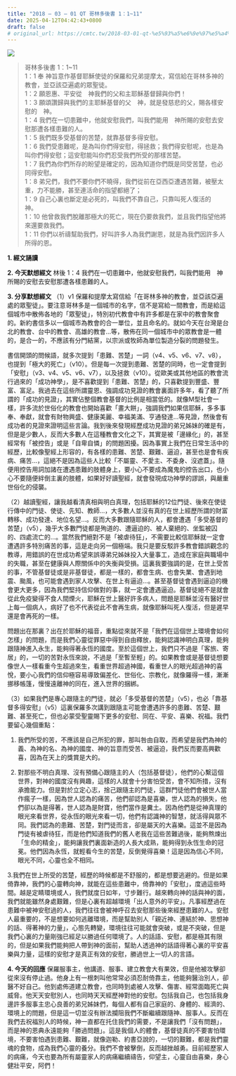 ```yaml
---
title: "2018 – 03 – 01 QT 哥林多後書 1：1~11"
date: 2025-04-12T04:42:43+0800
draft: false
# original_url: https://cmtc.tw/2018-03-01-qt-%e5%93%a5%e6%9e%97%e5%a4%9a%e5%be%8c%e6%9b%b8-1%ef%bc%9a111
---
```


![](/images/qt.jpg)
> 哥林多後書 1：1\~11  
> 1：1 奉 神旨意作基督耶穌使徒的保羅和兄弟提摩太，寫信給在哥林多神的教會，並亞該亞遍處的眾聖徒。  
> 1：2 願恩惠、平安從　神我們的父和主耶穌基督歸與你們！  
> 1：3 願頌讚歸與我們的主耶穌基督的父　神，就是發慈悲的父，賜各樣安慰的　神。  
> 1：4 我們在一切患難中，他就安慰我們，叫我們能用　神所賜的安慰去安慰那遭各樣患難的人。  
> 1：5 我們既多受基督的苦楚，就靠基督多得安慰。  
> 1：6 我們受患難呢，是為叫你們得安慰，得拯救；我們得安慰呢，也是為叫你們得安慰；這安慰能叫你們忍受我們所受的那樣苦楚。  
> 1：7 我們為你們所存的盼望是確定的，因為知道你們既是同受苦楚，也必同得安慰。  
> 1：8 弟兄們，我們不要你們不曉得，我們從前在亞西亞遭遇苦難，被壓太重，力不能勝，甚至連活命的指望都絕了；  
> 1：9 自己心裏也斷定是必死的，叫我們不靠自己，只靠叫死人復活的　神。  
> 1：10 他曾救我們脫離那極大的死亡，現在仍要救我們，並且我們指望他將來還要救我們。  
> 1：11 你們以祈禱幫助我們，好叫許多人為我們謝恩，就是為我們因許多人所得的恩。

**1. 經文誦讀**

**2.  今天默想經文**
林後 1：4 我們在一切患難中，他就安慰我們，叫我們能用　神所賜的安慰去安慰那遭各樣患難的人。

**3. 分享默想經文**
（1）v1 保羅和提摩太寫信給「在哥林多神的教會，並亞該亞遍處的眾聖徒」。要注意哥林多是一個城市的名字，信不是寫給一間教會，而是給這個城市中散佈各地的「眾聖徒」，特別初代教會中有許多都是在家中的教會聚會的。新約書信多以一個城市為教會的合一單位，並且命名的。就如今天在台灣是台北的教會、台中的教會、高雄的教會…等，散佈在同一個城市中的眾教會是一體的，是合一的，不應該有分門結黨，以宗派或牧師為單位製造分裂的問題發生。

書信開頭的問候語，就多次提到「患難、苦楚」一詞（v4、v5、v6、v7、v8），也提到「極大的死亡」（v10）。但是每一次提到患難、苦楚的同時，也一定會提到「安慰」（v3、v4、v5、v6、v7），以及拯救（v10）。從歐美或其他地區的教會流行過來的「成功神學」，是不喜歡提到「患難、苦楚」的，只喜歡提到豐盛、豐富、富足。我過去在這些所謂靈恩、強調成功見證的教會裏面許多年，看了聽了所謂的「成功的見證」，其實佔整個教會基督的比例是相當低的。就像M型社會一樣，許多流於世俗化的教會也開始喜歡「畫大餅」，強調我們如果信耶穌，多多事奉、奉獻，就會有財物興盛、健康美麗、幸福美滿、亨通發達…等見證，然後會有成功者的見證來證明這些言論。我到後來發現經歷成功見證的弟兄姊妹的確是有，但是是少數人，反而大多數人在這種教會文化之下，其實是被「邊緣化」的，甚至經常有「被控告」或是「自卑自憐」的問題困擾。因為事實上我們在日常生活中的經歷，比較像聖經上形容的，有各樣的患難、苦楚、艱難、逼迫，甚至也是會有疾病、痛苦…，這絕不是因為這些人比較「不屬靈、不愛主、不委身、沒遮蓋」。隨便用控告用詞加諸在遭遇患難的肢體身上，要小心不要成為魔鬼的控告出口，也小心不要隨便絆倒主裏的肢體，如果好好讀聖經，就會發現成功神學的謬誤，與嚴重世俗化的侵襲。

（2）越讀聖經，讓我越看清真相與明白真理，包括耶穌的12位門徒、後來在使徒行傳中的門徒、使徒、先知、教師…，大多數人並沒有真的在世上經歷所謂的財富轉移、成功發達、地位名望…。反而大多數跟隨耶穌的人，都會遭遇「多受基督的苦楚」（v5），幾乎大多數門徒都是殉道的、遭逼迫的、被人棄絕的、坐監被囚的、四處流亡的…。當然我們絕對不是「被虐待狂」，不需要比較信耶穌就一定會遭遇許多特別痛苦的事，這是走向另一個極端。我只是要反駁許多教會錯誤觀念的教導，用錯誤的在世成功希望來誤導弟兄姊妹投入大量事工，造成在家庭與職場中的失職，甚至在健康與人際關係中的失衡與受損。這裏我要強調的是，在世上受苦的事，不管基督徒或是非基督徒，都是一樣的，都會生病、也會失業、會遇到地震、颱風，也可能會遇到家人攻擊、在世上有逼迫…。甚至基督徒會遇到逼迫的機會更大更多，因為我們堅持信仰做對的事，就一定會遭遇逼迫。基督徒絕不是就會從此免疫變得不食人間煙火，耶穌在世上醫好許多病人，問題是耶穌並沒有醫好世上每一個病人，病好了也不代表從此不會再生病，就像耶穌叫死人復活，但是遲早還是會再死的一樣。

問題出在那裏？出在於耶穌的福音，重點從來就不是「我們在這個世上環境會如何怎樣」的問題，而是我們心靈從罪惡中得到自由釋放，能夠認識神明白真理，能夠跟隨神進入永生，能夠得著永恆的國度。至於這個世上，我們只不過是「客旅、寄居」的，一切的苦對永恆來說，不過是「至暫至輕」的。如果教會或是基督徒想要像世人一樣看重今生超過來生，看重世界超過神國，看重世人的眼光超過神的喜悅，要小心我們的信仰極容易導致偏差化、世俗化、宗教化，就像羅得一樣，漸漸挪移帳篷，慢慢遠離神的同在，進入世界的捆綁。

（3）如果我們是專心跟隨主的門徒，就必「多受基督的苦楚」（v5），也必「靠基督多得安慰」（v5）這裏保羅多次講到跟隨主可能會遭遇許多的患難、苦楚、艱難、甚至死亡，但也必蒙受聖靈賜下更多的安慰、同在、平安、喜樂、祝福。我們要留心幾個重點：

1. 我們所受的苦，不應該是自己所犯的罪，那叫咎由自取，而希望是我們為神的義、為神的名、為神的國度、神的旨意而受苦、被逼迫，我們反而要高興歡喜，因為在天上的獎賞是大的。

2. 對那些不明白真理、沒有預備心跟隨主的人（包括基督徒），他們的心繫這個世界，對神的國度沒有興趣，這樣的人就會十分害怕受苦，會不知所措，沒有承擔能力。但是對於立定心志，捨己跟隨主的門徒，這群門徒他們會被世人當作瘋子一樣，因為世人認為的痛苦，他們卻認為是喜樂，世人認為的損失，他們卻以為是得著，世人認為是財寶，他們當作是糞土。因為他們是從神真理的眼光來看世界，從永恆的眼光來看一切，他們有認識神的智慧，就活得與眾不同。我們認為的患難、苦楚，對門徒而言，卻是屬天的大喜樂。這並不是因為門徒有被虐待狂，而是他們知道我們的舊人老我在這些苦難過後，能夠熬煉出「生命的精金」，能夠讓我們裏面新造的人長大成熟，能夠得到永恆生命的冠冕。他們因為永恆，就輕看今生的苦楚，反倒覺得喜樂！這是因為信心不同，眼光不同，心靈也全不相同。

3.我們在世上所受的苦楚，經歷的時候都是不舒服的，都是想要逃避的。但是如果倚靠神，我們的心靈轉向神，就能在這些患難中，倚靠神的「安慰」，度過這些時間。越是定睛環境或人，我們就度日如年，寸步難行。越來轉向神的話與神的面，我們就能雖然身處艱難，但是心裏有超越環境「出人意外的平安」。凡事經歷過在患難中被神安慰過的人，我們往往會被神呼召去安慰那些後來經歷患難的人。安慰人最重要的，不是想要如何逃離環境，而是幫助別人「親近神、連結於神、思想神的話、得著神的力量」，心態先轉變，環境往往可能就會突破，或是不突破，但是我們心裏的力量剛強已經足以勝過任何環境了。人的話語、安慰，都是極其有限的，但是如果我們能夠把人帶到神的面前，幫助人透過神的話語得著心裏的平安喜樂與力量，這樣的安慰才是真正有效的安慰，勝過世上一切人的言語。

**4. 今天的回應**
保羅服事主，他講道、服事、建立教會大有果效，但是他被攻擊卻從來沒有停止過。他身上有一根刺叫他常常必須忍耐倚靠主，他能夠醫治別人，卻醫不好自己。他到處佈道建立教會，也同時到處被人攻擊、傷害、經常面臨死亡與威脅。他天天安慰別人，也同時天天經歷神對他的安慰。包括我自己，也包括我身邊許多服事主忠心良善的弟兄姊妹們，每個人都有自己家庭的、身體的、經濟的、環境上的問題，但是這一切並沒有辦法攔阻我們不斷繼續跟隨神、服事人。反而在我們去祝福別人的時候，神一直都在托住我們的需要，不是讓我們「沒有問題」，而是神的恩典永遠能夠「勝過問題」。這是我個人的體會，基督徒真的不要害怕環境，不要害怕遇到患難、艱難，就像迦勒、約書亞說的，一切的艱難，都是我們靈魂的食物，成為我們心靈的養分。我們不會被擊倒，反而越挫越勇。目前經歷家人的病痛，今天也要為所有屬靈家人的病痛繼續禱告，仰望主，心靈自由喜樂，身心健壯平安，阿們！
